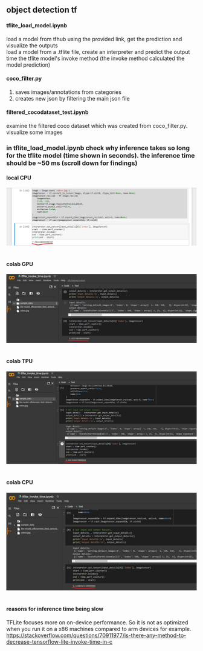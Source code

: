 ## object detection tf

#### tflite_load_model.ipynb
load a model from tfhub using the provided link, get the prediction and visualize the outputs <br>
load a model from a .tflite file, create an interpreter and predict the output <br>
time the tflite model's invoke method (the invoke method calculated the model prediction) <br>

#### coco_filter.py
1. saves images/annotations from categories <br>
2. creates new json by filtering the main json file <br>

#### filtered_cocodataset_test.ipynb
examine the filtered coco dataset which was created from coco_filter.py. visualize some images <br>

### in tflite_load_model.ipynb check why inference takes so long for the tflite model (time shown in seconds). the inference time should be ~50 ms (scroll down for findings)
#### local CPU
![1](screenshots/tlocalcpu.jpg)<br><br>

#### colab GPU
![2](screenshots/tcolangpu.jpg)<br><br>

#### colab TPU
![3](screenshots/colantpu.jpg)<br><br>

#### colab CPU
![4](screenshots/colabcpu.jpg)<br><br>

#### reasons for inference time being slow
TFLite focuses more on on-device performance. So it is not as optimized when you run it on a x86 machines compared to arm devices for example.
https://stackoverflow.com/questions/70911977/is-there-any-method-to-decrease-tensorflow-lite-invoke-time-in-c 